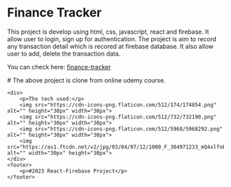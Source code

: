   <h1>Finance Tracker</h1>
    <div>
        <p>This project is develop using html, css, javascript, react and firebase. It allow user to login, sign up for authentication. The project is aim to record any transaction detail
            which is recored at firebase database. It also allow user to add, delete the transaction data.
        </p>
    </div>
    <p>You can check here: <a href="https://mymoney-f8cf0.web.app">finance-tracker</a></p>
    <p># The above project is clone from online udemy course.</p>

    <div>
        <p>The tech used:</p>
        <img src="https://cdn-icons-png.flaticon.com/512/174/174854.png" alt="" height="30px" width="30px">
        <img src="https://cdn-icons-png.flaticon.com/512/732/732190.png" alt="" height="30px" width="30px">
        <img src="https://cdn-icons-png.flaticon.com/512/5968/5968292.png" alt="" height="30px" width="30px">
        <img src="https://as1.ftcdn.net/v2/jpg/03/04/97/12/1000_F_304971233_mQ4xlfnBGSszgzJPYzQnZtWI04ZNmuuP.jpg" alt="" width="30px" height="30px">
    </div>
    <footer>
        <p>#2023 React-Firebase Project</p>
    </footer>
